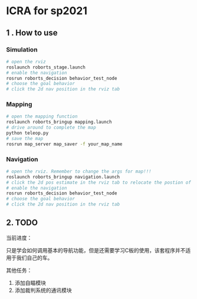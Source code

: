# ICRA for sp2021

## 1 . How to use

### Simulation

```bash
# open the rviz
roslaunch roborts_stage.launch
# enable the navigation 
rosrun roborts_decision behavior_test_node
# choose the goal behavior
# click the 2d nav position in the rviz tab 

```

### Mapping

```bash
# open the mapping function
roslaunch roborts_bringup mapping.launch
# drive around to complete the map
python teleop.py
# save the map
rosrun map_server map_saver -f your_map_name
```

### Navigation

```bash
# open the rviz. Remember to change the args for map!!!
roslaunch roborts_bringup navigation.launch
# click the 2d pos estimate in the rviz tab to relocate the postion of the car
# enable the navigation 
rosrun roborts_decision behavior_test_node
# choose the goal behavior
# click the 2d nav position in the rviz tab 

```

## 2. TODO

当前进度：

只是学会如何调用基本的导航功能，但是还需要学习C板的使用，该套程序并不适用于我们自己的车。

其他任务：

1. 添加自瞄模块
2. 添加裁判系统的通讯模块
